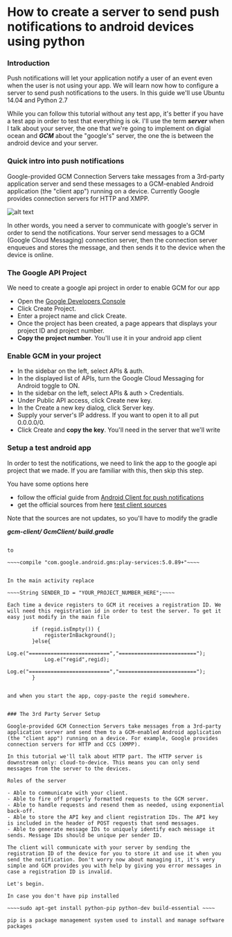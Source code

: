 # How to create a server to send push notifications to android devices using python

### Introduction

Push notifications will let your application notify a user of an event even when the user is not using your app. We will learn now how to configure a server to send push notifications to the users. In this guide we'll use Ubuntu 14.04 and Python 2.7

While you can follow this tutorial without any test app, it's better if you have a test app in order to test that everything is ok. I'll use the term ***server*** when I talk about your server, the one that we're going to implement on digial ocean and ***GCM*** about the "google's" server, the one the is between the android device and your server.

### Quick intro into push notifications

Google-provided GCM Connection Servers take messages from a 3rd-party application server and send these messages to a GCM-enabled Android application (the "client app") running on a device. Currently Google provides connection servers for HTTP and XMPP.

![alt text](https://developer.android.com/images/gcm/GCM-arch.png "arch")

In other words, you need a server to communicate with google's server in order to send the notifications. Your server send messages to a GCM (Google Cloud Messaging) connection server, then the connection server enqueues and stores the message, and then sends it to the device when the device is online.

### The Google API Project

We need to create a google api project in order to enable GCM for our app

- Open the [Google Developers Console](http://example.net/) 
- Click Create Project.
- Enter a project name and click Create.
- Once the project has been created, a page appears that displays your project ID and project number. 
- **Copy the project number**. You'll use it in your android app client

### Enable GCM in your project

- In the sidebar on the left, select APIs & auth.
- In the displayed list of APIs, turn the Google Cloud Messaging for Android toggle to ON.
- In the sidebar on the left, select APIs & auth > Credentials.
- Under Public API access, click Create new key.
- In the Create a new key dialog, click Server key.
- Supply your server's IP address. If you want to open it to all put 0.0.0.0/0.
- Click Create and **copy the key**. You'll need in the server that we'll write

### Setup a test android app

In order to test the notifications, we need to link the app to the google api project that we made. If you are familiar with this, then skip this step.

You have some options here
- follow the official guide from [Android Client for push notifications](https://developer.android.com/google/gcm/client.html) 
- get the official sources from here [test client sources](https://code.google.com/p/gcm/) 

Note that the sources are not updates, so you'll have to modify the gradle 

***gcm-client/ GcmClient/ build.gradle***
~~~~compile "com.google.android.gms:play-services:4.0.+"~~~~

to 

~~~~compile "com.google.android.gms:play-services:5.0.89+"~~~~ 


In the main activity replace 

~~~~String SENDER_ID = "YOUR_PROJECT_NUMBER_HERE";~~~~

Each time a device registers to GCM it receives a registration ID. We will need this registration id in order to test the server. To get it easy just modify in the main file

~~~~
            if (regid.isEmpty()) {
                registerInBackground();
            }else{
                Log.e("==========================","=========================");
                Log.e("regid",regid);
                Log.e("==========================","=========================");
            }
~~~~

and when you start the app, copy-paste the regid somewhere.


### The 3rd Party Server Setup

Google-provided GCM Connection Servers take messages from a 3rd-party application server and send them to a GCM-enabled Android application (the "client app") running on a device. For example, Google provides connection servers for HTTP and CCS (XMPP).

In this tutorial we'll talk about HTTP part. The HTTP server is downstream only: cloud-to-device. This means you can only send messages from the server to the devices. 

Roles of the server

- Able to communicate with your client.
- Able to fire off properly formatted requests to the GCM server.
- Able to handle requests and resend them as needed, using exponential back-off.
- Able to store the API key and client registration IDs. The API key is included in the header of POST requests that send messages.
- Able to generate message IDs to uniquely identify each message it sends. Message IDs should be unique per sender ID.

The client will communicate with your server by sending the registration ID of the device for you to store it and use it when you send the notification. Don't worry now about managing it, it's very simple and GCM provides you with help by giving you error messages in case a registration ID is invalid.

Let's begin.

In case you don't have pip installed

~~~~sudo apt-get install python-pip python-dev build-essential ~~~~

pip is a package management system used to install and manage software packages




